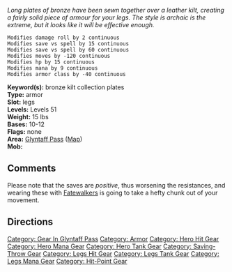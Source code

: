 *Long plates of bronze have been sewn together over a leather kilt,
creating a fairly solid piece of armour for your legs. The style is
archaic is the extreme, but it looks like it will be effective enough.*

`Modifies damage roll by 2 continuous`  
`Modifies save vs spell by 15 continuous`  
`Modifies save vs spell by 60 continuous`  
`Modifies moves by -120 continuous`  
`Modifies hp by 15 continuous`  
`Modifies mana by 9 continuous`  
`Modifies armor class by -40 continuous`

**Keyword(s):** bronze kilt collection plates  
**Type:** armor  
**Slot:** legs  
**Levels:** Levels 51  
**Weight:** 15 lbs  
**Bases:** 10-12  
**Flags:** none  
**Area:** [ Glyntaff Pass](:Category:_Glyntaff_Pass.md "wikilink")
([Map](Glyntaff_Pass_Map.md "wikilink"))  
**Mob:**  

## Comments

Please note that the saves are *positive*, thus worsening the
resistances, and wearing these with
[Fatewalkers](Fatewalkers "wikilink") is going to take a hefty chunk out
of your movement.

## Directions

[Category: Gear In Glyntaff
Pass](Category:_Gear_In_Glyntaff_Pass "wikilink") [Category:
Armor](Category:_Armor "wikilink") [Category: Hero Hit
Gear](Category:_Hero_Hit_Gear "wikilink") [Category: Hero Mana
Gear](Category:_Hero_Mana_Gear "wikilink") [Category: Hero Tank
Gear](Category:_Hero_Tank_Gear "wikilink") [Category: Saving-Throw
Gear](Category:_Saving-Throw_Gear "wikilink") [Category: Legs Hit
Gear](Category:_Legs_Hit_Gear "wikilink") [Category: Legs Tank
Gear](Category:_Legs_Tank_Gear "wikilink") [Category: Legs Mana
Gear](Category:_Legs_Mana_Gear "wikilink") [Category: Hit-Point
Gear](Category:_Hit-Point_Gear "wikilink")
